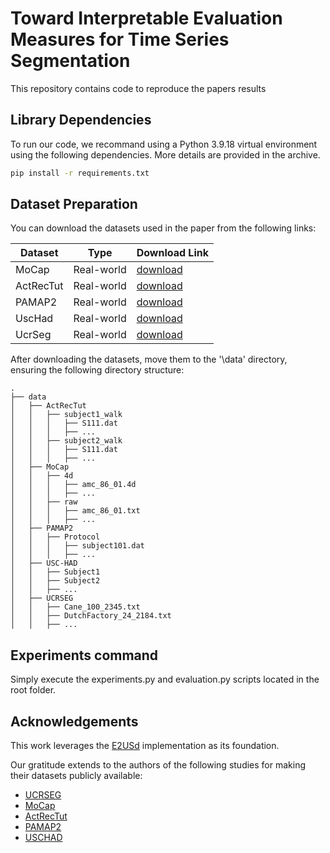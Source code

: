# Toward Interpretable Evaluation Measures for Time Series Segmentation
This repository contains code to reproduce the papers results

## Library Dependencies
To run our code, we recommand using a Python 3.9.18 virtual environment using the following dependencies.
More details are provided in the archive.
```bash
pip install -r requirements.txt
```
## Dataset Preparation
You can download the datasets used in the paper from the following links:


| Dataset   | Type               | Download Link |
|----------|----------|--------------------|
| MoCap   | Real-world | [download](https://drive.google.com/file/d/1Z3HRSxUUfjiPRMzGrOcGie63S1HXA8nf/view?usp=sharing) |
| ActRecTut| Real-world | [download](https://drive.google.com/file/d/1tU5EmxRUk37TzgvpkcgTMQSVG8DBGCUt/view?usp=sharing) |
| PAMAP2| Real-world | [download](https://drive.google.com/file/d/11zwi7PwJiRujncT7kt0NOGOo_GavSSo2/view?usp=sharing) |
| UscHad| Real-world | [download](https://drive.google.com/file/d/1kBHPZZCCN1zrZd7CoSGzG3_W0Jdsm9kF/view?usp=sharing) |
| UcrSeg| Real-world | [download](https://drive.google.com/file/d/1nGH-l3tkp18SauzUUR6P0FhlhEQDLTu2/view?usp=sharing) |

After downloading the datasets, move them to the '\data' directory, ensuring the following directory structure:

```
.
├── data
│   ├── ActRecTut
│   │   ├── subject1_walk
│   │   │   ├── S111.dat
│   │   │   ├── ...
│   │   ├── subject2_walk
│   │   │   ├── S111.dat
│   │   │   ├── ...
│   ├── MoCap
│   │   ├── 4d
│   │   │   ├── amc_86_01.4d
│   │   │   ├── ...
│   │   ├── raw
│   │   │   ├── amc_86_01.txt
│   │   │   ├── ...
│   ├── PAMAP2
│   │   ├── Protocol
│   │   │   ├── subject101.dat
│   │   │   ├── ...
│   ├── USC-HAD
│   │   ├── Subject1
│   │   ├── Subject2
│   │   ├── ...
│   ├── UCRSEG
│   │   ├── Cane_100_2345.txt
│   │   ├── DutchFactory_24_2184.txt
│   │   ├── ...

```
## Experiments command

Simply execute the experiments.py and evaluation.py scripts located in the root folder.

## Acknowledgements

This work leverages the [E2USd](https://github.com/AI4CTS/E2Usd/tree/main/Baselines) implementation as its foundation.

Our gratitude extends to the authors of the following studies for making their datasets publicly available:
- [UCRSEG](https://doi.org/10.1109/ICDM.2017.21)
- [MoCap](https://dl.acm.org/doi/abs/10.1145/2588555.2588556)
- [ActRecTut](https://dl.acm.org/doi/abs/10.1145/2499621)
- [PAMAP2](https://doi.org/10.1109/ISWC.2012.13)
- [USCHAD](https://doi.org/10.1145/2370216.2370438)
